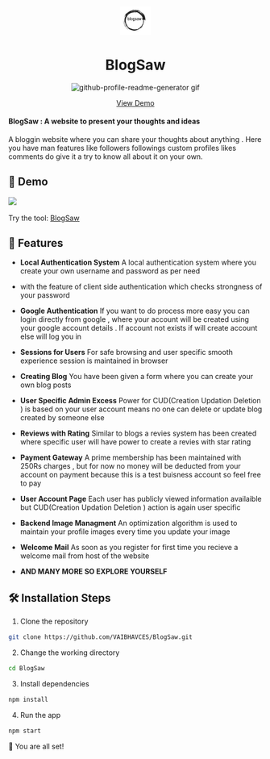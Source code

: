 <p align="center">
  <a href="https://rahuldkjain.github.io/gh-profile-readme-generator">
    <img alt="BlogSaw" src="https://github.com/VAIBHAVCES/BlogSaw/blob/main/ReadmeSrc/blogsaw.png" width="60" />
  </a>
</p>
<h1 align="center">
  BlogSaw
</h1>


<p align="center"><img src="https://github.com/VAIBHAVCES/BlogSaw/blob/main/ReadmeSrc/blog_saw_gif.gif" alt="github-profile-readme-generator gif" /></p>

<p align="center">
    <a href="https://blogsaw.herokuapp.com/" target="blank">View Demo</a>
    
</p>

#### BlogSaw : A website to present your thoughts and ideas
A bloggin website where you can share your thoughts about anything . Here you have man features like followers followings custom profiles likes comments do give it a try to know all about it on your own.


## 🚀 Demo 
<a href="https://blogsaw.herokuapp.com/" target="blank">
<img src="https://img.shields.io/website?url=https%3A%2F%2Frahuldkjain.github.io%2Fgh-profile-readme-generator&logo=github&style=flat-square" />
</a>

Try the tool: [BlogSaw](https://blogsaw.herokuapp.com/)

## 🧐 Features


- **Local Authentication System** A local authentication system where you create your own username and password as per need 
- with the feature of client side authentication which checks strongness of your password

- **Google Authentication** If you want to do process more easy you can login directly from google , where your account will
be created using your google account details . If account not exists if will create account else will log you in

- **Sessions for Users** For safe browsing and user specific smooth experience session is maintained in browser
- **Creating Blog** You have been given a form where you can create your own blog posts 
- **User Specific Admin Excess** Power for CUD(Creation Updation Deletion ) is based on your user account means no one can delete or update blog created by someone else
- **Reviews with Rating** Similar to blogs a revies system has been created where specific user will have power to create a revies with star rating
- **Payment Gateway** A prime membership has been maintained with 250Rs charges , but for now no money will be deducted from your account on payment because this is a test buisness account so feel free to pay
- **User Account Page** Each user has publicly viewed information availaible but CUD(Creation Updation Deletion ) action is again user specific
- **Backend Image Managment** An optimization algorithm is used to maintain your profile images every time you update your image
- **Welcome Mail** As soon as you register for first time you recieve a welcome mail from host of the website
- **AND MANY MORE SO EXPLORE YOURSELF**

## 🛠️ Installation Steps

1. Clone the repository

```bash
git clone https://github.com/VAIBHAVCES/BlogSaw.git
```

2. Change the working directory

```bash
cd BlogSaw
```

3. Install dependencies

```bash
npm install
```

4. Run the app

```bash
npm start
```

🌟 You are all set!

